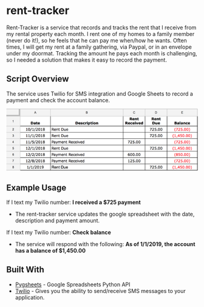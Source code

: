# rent-tracker

Rent-Tracker is a service that records and tracks the rent that I receive from my rental property each month. I rent one of my homes to a family member (never do it!), so he feels that he can pay me when/how he wants. Often times, I will get my rent at a family gathering, via Paypal, or in an envelope under my doormat. Tracking the amount he pays each month is challenging, so I needed a solution that makes it easy to record the payment.

## Script Overview

The service uses Twilio for SMS integration and Google Sheets to record a payment and check the account balance.

![google_sheet](gsheet.png)

## Example Usage

If I text my Twilio number: **I received a $725 payment**

* The rent-tracker service updates the google spreadsheet with the date, description and payment amount.

If I text my Twilio number: **Check balance**

* The service will respond with the following: **As of 1/1/2019, the account has a balance of $1,450.00**

## Built With

* [Pygsheets](https://github.com/nithinmurali/pygsheets) - Google Spreadsheets Python API
* [Twilio](https://www.twilio.com) - Gives you the ability to send/receive SMS messages to your application.